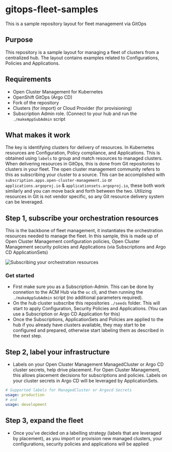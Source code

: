 # gitops-fleet-samples
This is a sample repository layout for fleet management via GitOps

## Purpose
This repository is a sample layout for managing a fleet of clusters from a centralized hub.  The layout contains examples related to Configurations, 
Policies and Applications.

## Requirements
* Open Cluster Management for Kubernetes
* OpenShift GitOps (Argo CD)
* Fork of the repository
* Clusters (for import) or Cloud Provider (for provisioning)
* Subscription Admin role. (Connect to your hub and run the `./makeAppSubAdmin` script

## What makes it work
The key is identifying clusters for delivery of resources. In Kubernetes resources are Configuration, Policy compliance, and Applications.  This is 
obtained using `labels` to group and match resources to managed clusters.  When delivering resources in GitOps, this is done from Git repositories 
to clusters in your fleet. The open cluster management community refers to this as subscribing your cluster to a source. This can be accomplished with 
`subscription.apps.open-cluster-management.io` or `applications.argoproj.io` & `applicationsets.argoproj.io`, these both work similarly and you can move
back and forth between the two. Utilizing resources in Git is not vendor specific, so any Git resource delivery system can be leveraged.

## Step 1, subscribe your orchestration resources
This is the backbone of fleet management, it instantiates the orchestration resources needed to manage the fleet.  In this sample, this is made up 
of Open Cluster Management configuration policies, Open Cluster Management security policies and Applications (via Subscriptions and Argo CD ApplicationSets)

![Subscribing your orchestration resources](.images/Subscribe-Orchestration-Resources.png)

### Get started
* First make sure you as a Subscription-Admin. This can be done by connetion to the ACM Hub via the `oc` cli, and then running the `./makeAppSubAdmin` script (no additional parameters required).
* On the hub cluster subscribe this repositories `./seeds` folder. This will start to apply Configuration, Security Policies and Applications.
(You can use a Subscription or Argo CD Application for this)
* Once the Subscriptions, ApplicationSets and Policies are applied to the hub if you already have clusters available, they may start to be configured and prepared,
otherwise start labeling them as described in the next step.

## Step 2, label your infrastructure
* Labels on your Open Cluster Management ManagedCluster or Argo CD cluster secrets, help drive placement.  For Open Cluster Management, this allows placement
decisions for subscriptions and policies.  Labels on your cluster secrets in Argo CD will be leveraged by ApplicationSets.
```yaml
# Supported labels for ManagedCluster or Argocd Secrets
usage: production
# and
usage: development
```

## Step 3, expand the fleet
* Once you've decided on a labelling strategy (labels that are leveraged by placement), as you import or provision new managed clusters, your configurations, 
security policies and applications will be applied
